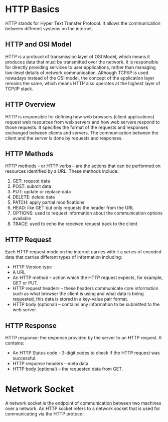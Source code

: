 # HTTP Basics

HTTP stands for Hyper Text Transfer Protocol. It allows the communication between different systems on the internet. 

## HTTP and OSI Model

HTTP is a protocol of transmission layer of OSI Model, which means it produces data that must be transmitted over the network. It is responsible for directly providing services to user applications, rather than managing low-level details of network communication. Although TCP/IP is used nowadays instead of the OSI model, the concept of the application layer remains the same, which means HTTP also operates at the highest layer of TCP/IP stack.

## HTTP Overview

HTTP is responsible for defining how web browsers (client applications) request web resources from web servers and how web servers respond to those requests. It specifies the format of the requests and responses exchanged between clients and servers. The communication between the client and the server is done by requests and responses.

## HTTP Methods

HTTP methods – or HTTP verbs – are the actions that can be performed on resources identified by a URL. These methods include:

1. GET: request data
2. POST: submit data
3. PUT: update or replace data
4. DELETE: delete data
5. PATCH: apply partial modifications
6. HEAD: like GET but only requests the header from the URL
7. OPTIONS: used to request information about the communication options available
8. TRACE: used to echo the received request back to the client

## HTTP Request

Each HTTP request mode on the internet carries with it a series of encoded data that carries different types of information including:

- HTTP Version type
- A URL
- An HTTP method – action which the HTTP request expects, for example, GET or PUT.
- HTTP request headers – these headers communicate core information such as what browser the client is using and what data is being requested, this data is stored in a key-value pair format.
- HTTP body (optional) – contains any information to be submitted to the web server.

## HTTP Response

HTTP response: the response provided by the server to an HTTP request. It contains:

- An HTTP Status code - 3-digit codes to check if the HTTP request was successful.
- HTTP response headers – meta data
- HTTP body (optional) – the requested data from GET.

# Network Socket

A network socket is the endpoint of communication between two machines over a network. An HTTP socket refers to a network socket that is used for communicating via the HTTP protocol.